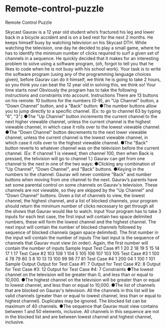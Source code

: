 # Remote-control-puzzle
Remote Control Puzzle

Skycast
Gaurav is a 12 year old student who’s fractured his leg and lower back in a bicycle accident
and is on a bed rest for the next 2 months. He keeps himself busy by watching television on his
Skycast DTH. While watching the television, one day he decided to play a small game, where
he has to identify the minimum number of clicks required to surf a given set of channels in a
sequence. He quickly decided that it makes for an interesting problem to solve using a software
program, (oh, forgot to tell you that he likes to code when he is not busy with his school work).
Your task is to write the software program (using any of the programming language choices
given), before Gaurav can do it himself, we think he is going to take 2 hours, so you think you
can beat the 12 year old in solving this, we think so! Your time starts now!
Obviously the program has to take the following instructions and constraints into account.
Instructions
There are 13 buttons on his remote: 10 buttons for the numbers (0-9), an "Up Channel" button,
a "Down Channel" button, and a "Back" button:
●The number buttons allow you to jump directly to a specific channel. (Ex: to go to
channel 63 by typing “6”, “3”.)
●The "Up Channel" button increments the current channel to the next higher viewable
channel, unless the current channel is the highest viewable channel, in which case it
rolls over to the lowest viewable channel.
●The "Down Channel" button decrements to the next lower viewable channel, unless the
current channel is the lowest viewable channel, in which case it rolls over to the highest
viewable channel.
●The "Back" button reverts to whatever channel was on the television before the current
channel. (Ex: If channel 1 is viewed, then channel 100, then when Back is pressed, the
telivision will go to channel 1.)
Gaurav can get from one channel to the next in one of the two ways:
●Clicking any combination of "Up Channel", "Down Channel", and "Back" buttons.
●Keying in the numbers to the channel. Gaurav will never combine "Back" and number
buttons when moving from one channel to the next.
Gaurav’s parents have set some parental control on some channels on Gaurav's television.
These channels are not viewable, so they are skipped by the "Up Channel" and "Down
Channel" buttons.
Given a list of channels to view, the lowest channel, the highest channel, and a list of blocked
channels, your program should return the minimum number of clicks necessary to get
through all the shows that Gaurav would like to watch.
Input
Your program has to take 3 inputs for each test case, the first input will contain two space
delimited numbers, these will form the lowest channel and the highest channel. The next input
will contain the number of blocked channels followed by sequence of blocked channels (again
space delimited). The first number in the input will contain the number of inputs The last input is
the sequence of channels that Gaurav must view (in order). Again, the first number will contain
the number of inputs
Sample Input
Test Case #1
1 20
2 18 19
5 15 14 17 1 17
Test Case #2
103 108
1 104
5 105 106 107 103 105
Test Case #3
1 100
4 78 79 80 3
8 10 13 13 100 99 98 77 81
Test Case #4
1 200
04
1 100 1 101
Sample Output
Output for Test Case #1: 7
Output for Test Case #2: 8
Output for Test Case #3: 12
Output for Test Case #4: 7
Constraints
●The lowest channel on the television will be greater than 0, and less than or equal to
10,000.
●The highest channel on the television will be greater than or equal to lowest channel,
and less than or equal to 10,000.
●The list of channels that are blocked on Gaurav's television. All the channels in this list
will be valid channels (greater than or equal to lowest channel, less than or equal to
highest channel). Duplicates may be ignored. The blocked list can be maximum of 40
channels.
●The sequence that Gaurav must view contains between 1 and 50 elements, inclusive.
All channels in this sequence are not in the blocked list and are between lowest channel
and highest channel, inclusive.
